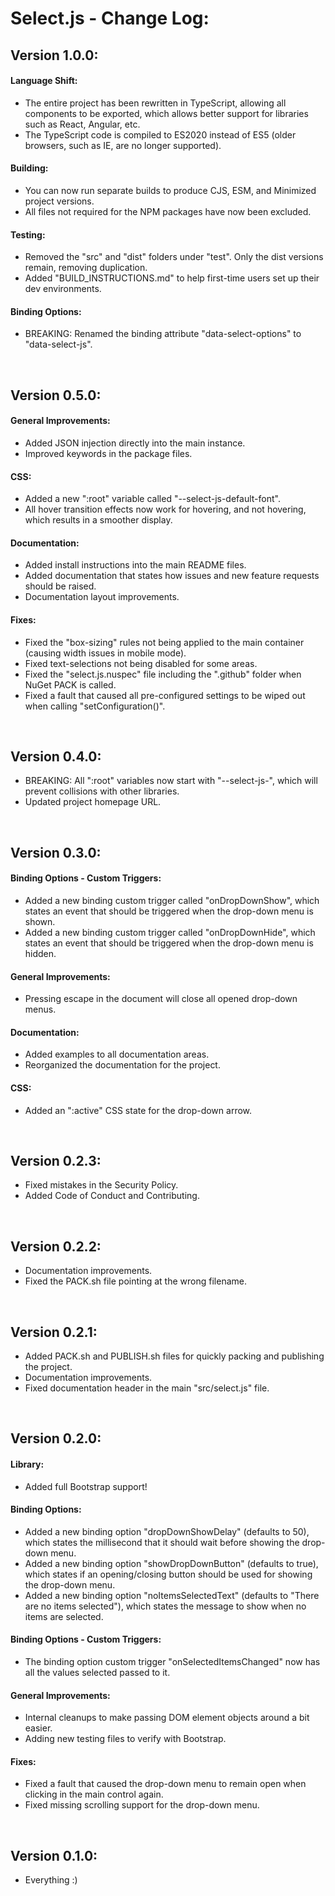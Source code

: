 # Select.js - Change Log:

## Version 1.0.0:

#### **Language Shift:**
- The entire project has been rewritten in TypeScript, allowing all components to be exported, which allows better support for libraries such as React, Angular, etc.
- The TypeScript code is compiled to ES2020 instead of ES5 (older browsers, such as IE, are no longer supported).

#### **Building:**
- You can now run separate builds to produce CJS, ESM, and Minimized project versions.
- All files not required for the NPM packages have now been excluded.

#### **Testing:**
- Removed the "src" and "dist" folders under "test".  Only the dist versions remain, removing duplication.
- Added "BUILD_INSTRUCTIONS.md" to help first-time users set up their dev environments.

#### **Binding Options:**
- BREAKING: Renamed the binding attribute "data-select-options" to "data-select-js".

<br>


## Version 0.5.0:

#### **General Improvements:**
- Added JSON injection directly into the main instance.
- Improved keywords in the package files.

#### **CSS:**
- Added a new ":root" variable called "--select-js-default-font".
- All hover transition effects now work for hovering, and not hovering, which results in a smoother display.

#### **Documentation:**
- Added install instructions into the main README files.
- Added documentation that states how issues and new feature requests should be raised.
- Documentation layout improvements.

#### **Fixes:**
- Fixed the "box-sizing" rules not being applied to the main container (causing width issues in mobile mode).
- Fixed text-selections not being disabled for some areas.
- Fixed the "select.js.nuspec" file including the ".github" folder when NuGet PACK is called.
- Fixed a fault that caused all pre-configured settings to be wiped out when calling "setConfiguration()".

<br>


## Version 0.4.0:
- BREAKING: All ":root" variables now start with "--select-js-", which will prevent collisions with other libraries.
- Updated project homepage URL.

<br>


## Version 0.3.0:

#### **Binding Options - Custom Triggers:**
- Added a new binding custom trigger called "onDropDownShow", which states an event that should be triggered when the drop-down menu is shown.
- Added a new binding custom trigger called "onDropDownHide", which states an event that should be triggered when the drop-down menu is hidden.

#### **General Improvements:**
- Pressing escape in the document will close all opened drop-down menus.

#### **Documentation:**
- Added examples to all documentation areas.
- Reorganized the documentation for the project.

#### **CSS:**
- Added an ":active" CSS state for the drop-down arrow.

<br>


## Version 0.2.3:
- Fixed mistakes in the Security Policy.
- Added Code of Conduct and Contributing.

<br>


## Version 0.2.2:
- Documentation improvements.
- Fixed the PACK.sh file pointing at the wrong filename.

<br>


## Version 0.2.1:
- Added PACK.sh and PUBLISH.sh files for quickly packing and publishing the project.
- Documentation improvements.
- Fixed documentation header in the main "src/select.js" file.

<br>


## Version 0.2.0:

#### **Library:**
- Added full Bootstrap support!

#### **Binding Options:**
- Added a new binding option "dropDownShowDelay" (defaults to 50), which states the millisecond that it should wait before showing the drop-down menu.
- Added a new binding option "showDropDownButton" (defaults to true), which states if an opening/closing button should be used for showing the drop-down menu.
- Added a new binding option "noItemsSelectedText" (defaults to "There are no items selected"), which states the message to show when no items are selected.

#### **Binding Options - Custom Triggers:**
- The binding option custom trigger "onSelectedItemsChanged" now has all the values selected passed to it.

#### **General Improvements:**
- Internal cleanups to make passing DOM element objects around a bit easier.
- Adding new testing files to verify with Bootstrap.

#### **Fixes:**
- Fixed a fault that caused the drop-down menu to remain open when clicking in the main control again.
- Fixed missing scrolling support for the drop-down menu.

<br>


## Version 0.1.0:
- Everything :)
